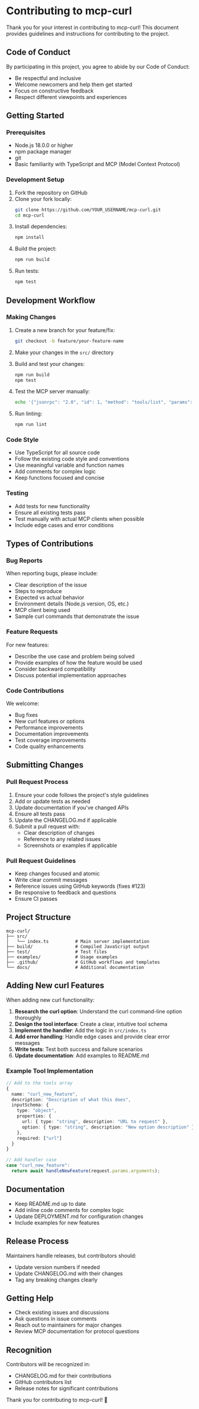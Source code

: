# Contributing to mcp-curl

Thank you for your interest in contributing to mcp-curl! This document provides guidelines and instructions for contributing to the project.

## Code of Conduct

By participating in this project, you agree to abide by our Code of Conduct:
- Be respectful and inclusive
- Welcome newcomers and help them get started
- Focus on constructive feedback
- Respect different viewpoints and experiences

## Getting Started

### Prerequisites

- Node.js 18.0.0 or higher
- npm package manager
- git
- Basic familiarity with TypeScript and MCP (Model Context Protocol)

### Development Setup

1. Fork the repository on GitHub
2. Clone your fork locally:
   ```bash
   git clone https://github.com/YOUR_USERNAME/mcp-curl.git
   cd mcp-curl
   ```
3. Install dependencies:
   ```bash
   npm install
   ```
4. Build the project:
   ```bash
   npm run build
   ```
5. Run tests:
   ```bash
   npm test
   ```

## Development Workflow

### Making Changes

1. Create a new branch for your feature/fix:
   ```bash
   git checkout -b feature/your-feature-name
   ```

2. Make your changes in the `src/` directory

3. Build and test your changes:
   ```bash
   npm run build
   npm test
   ```

4. Test the MCP server manually:
   ```bash
   echo '{"jsonrpc": "2.0", "id": 1, "method": "tools/list", "params": {}}' | node build/index.js
   ```

5. Run linting:
   ```bash
   npm run lint
   ```

### Code Style

- Use TypeScript for all source code
- Follow the existing code style and conventions
- Use meaningful variable and function names
- Add comments for complex logic
- Keep functions focused and concise

### Testing

- Add tests for new functionality
- Ensure all existing tests pass
- Test manually with actual MCP clients when possible
- Include edge cases and error conditions

## Types of Contributions

### Bug Reports

When reporting bugs, please include:
- Clear description of the issue
- Steps to reproduce
- Expected vs actual behavior
- Environment details (Node.js version, OS, etc.)
- MCP client being used
- Sample curl commands that demonstrate the issue

### Feature Requests

For new features:
- Describe the use case and problem being solved
- Provide examples of how the feature would be used
- Consider backward compatibility
- Discuss potential implementation approaches

### Code Contributions

We welcome:
- Bug fixes
- New curl features or options
- Performance improvements
- Documentation improvements
- Test coverage improvements
- Code quality enhancements

## Submitting Changes

### Pull Request Process

1. Ensure your code follows the project's style guidelines
2. Add or update tests as needed
3. Update documentation if you've changed APIs
4. Ensure all tests pass
5. Update the CHANGELOG.md if applicable
6. Submit a pull request with:
   - Clear description of changes
   - Reference to any related issues
   - Screenshots or examples if applicable

### Pull Request Guidelines

- Keep changes focused and atomic
- Write clear commit messages
- Reference issues using GitHub keywords (fixes #123)
- Be responsive to feedback and questions
- Ensure CI passes

## Project Structure

```
mcp-curl/
├── src/
│   └── index.ts          # Main server implementation
├── build/                # Compiled JavaScript output
├── test/                 # Test files
├── examples/             # Usage examples
├── .github/              # GitHub workflows and templates
└── docs/                 # Additional documentation
```

## Adding New curl Features

When adding new curl functionality:

1. **Research the curl option**: Understand the curl command-line option thoroughly
2. **Design the tool interface**: Create a clear, intuitive tool schema
3. **Implement the handler**: Add the logic in `src/index.ts`
4. **Add error handling**: Handle edge cases and provide clear error messages
5. **Write tests**: Test both success and failure scenarios
6. **Update documentation**: Add examples to README.md

### Example Tool Implementation

```typescript
// Add to the tools array
{
  name: "curl_new_feature",
  description: "Description of what this does",
  inputSchema: {
    type: "object",
    properties: {
      url: { type: "string", description: "URL to request" },
      option: { type: "string", description: "New option description" }
    },
    required: ["url"]
  }
}

// Add handler case
case "curl_new_feature":
  return await handleNewFeature(request.params.arguments);
```

## Documentation

- Keep README.md up to date
- Add inline code comments for complex logic
- Update DEPLOYMENT.md for configuration changes
- Include examples for new features

## Release Process

Maintainers handle releases, but contributors should:
- Update version numbers if needed
- Update CHANGELOG.md with their changes
- Tag any breaking changes clearly

## Getting Help

- Check existing issues and discussions
- Ask questions in issue comments
- Reach out to maintainers for major changes
- Review MCP documentation for protocol questions

## Recognition

Contributors will be recognized in:
- CHANGELOG.md for their contributions
- GitHub contributors list
- Release notes for significant contributions

Thank you for contributing to mcp-curl! 🎉
